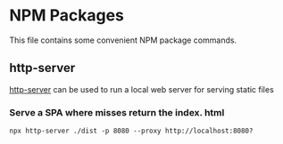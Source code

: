 # NPM Packages

This file contains some convenient NPM package commands.

## http-server

[http-server](https://www.npmjs.com/package/http-server) can be used to run a local web server for serving static files

### Serve a SPA where misses return the index. html

`npx http-server ./dist -p 8080 --proxy http://localhost:8080?`

